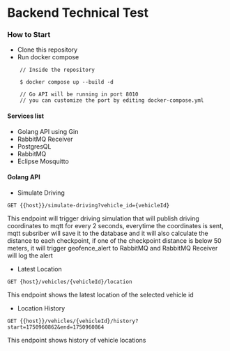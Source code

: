
# Backend Technical Test

### How to Start
- Clone this repository
- Run docker compose
```
    // Inside the repository

    $ docker compose up --build -d

    // Go API will be running in port 8010
    // you can customize the port by editing docker-compose.yml
```

#### Services list
- Golang API using Gin
- RabbitMQ Receiver
- PostgresQL
- RabbitMQ
- Eclipse Mosquitto

#### Golang API
- Simulate Driving
``` 
GET {{host}}/simulate-driving?vehicle_id={vehicleId} 
```
This endpoint will trigger driving simulation that will publish driving coordinates to mqtt for every 2 seconds, everytime the coordinates is sent, mqtt subsriber will save it to the database and it will also calculate the distance to each checkpoint, if one of the checkpoint distance is below 50 meters, it will trigger geofence_alert to RabbitMQ and RabbitMQ Receiver will log the alert

- Latest Location
```
GET {host}/vehicles/{vehicleId}/location
```
This endpoint shows the latest location of the selected vehicle id

- Location History
```
GET {{host}}/vehicles/{vehicleId}/history?start=1750960862&end=1750960864
```
This endpoint shows history of vehicle locations



